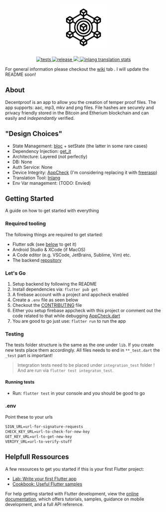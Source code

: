 <p align="center">
     <img src="https://raw.githubusercontent.com/flajt/decentproof-app/master/assets/icon/icon.png" height=150 alt="Decentproof Logo" />
</p>
<p align="center">
     <a href="https://api.codemagic.io/apps/6392139eb2014893a05ed729/654bb4200d6fe202fa7ddce6/status_badge.svg" ><img alt="tests" src="https://api.codemagic.io/apps/6392139eb2014893a05ed729/654bb4200d6fe202fa7ddce6/status_badge.svg"/> 
     </a>
     <a href="https://api.codemagic.io/apps/6392139eb2014893a05ed729/6392139eb2014893a05ed728/status_badge.svg"><img alt="release" src="https://api.codemagic.io/apps/6392139eb2014893a05ed729/6392139eb2014893a05ed728/status_badge.svg"/> 
     </a>
     <a href="https://www.contributor-covenant.org/"> <img src="https://img.shields.io/badge/Contributor%20Covenant-2.1-4baaaa.svg"/>
     </a>
     <a href="https://inlang.com/editor/github.com/Flajt/decentproof-app"><img alt="inlang translation stats" src="https://inlang.com/badge?url=github.com/Flajt/decentproof-app"/></a>
     
</p>

For general information please checkout the [wiki](https://github.com/Flajt/decentproof-app/wiki) tab . I will update the README soon!

## About

Decentproof is an app to allow you the creation of temper proof files. The app supports: aac, mp3, mkv and png files. 
File hashes are securely and privacy friendly stored in the Bitcoin and Etherium blockchain and can easily and *independantly* verified. 

## "Design Choices"
- State Management: [bloc](https://bloclibrary.dev/#/) + setState (the latter in some rare cases)
- Dependency Injection: [get_it](https://pub.dev/packages/get_it)
- Architecture: Layered (not perfectly)
- DB: None
- Auth Service: None
- Device Integrity: [AppCheck](https://firebase.google.com/docs/app-check?hl=en) (I'm considering replacing it with [freerasp](https://www.talsec.app/freerasp-in-app-protection-security-talsec))
- Translation Tool: [Inlang](https://inlang.com)
- Env Var management: (TODO: Envied)

## Getting Started
A guide on how to get started with everything
### Required tooling
The following things are required to get started:
- Flutter sdk (see [below](#helpfull-ressources) to get it)
- Android Studio & XCode (if MacOS)
- A Code editor (e.g. VSCode, JetBrains, Sublime, Vim) etc.
- The backend [repository](https://github.com/Flajt/decentproof-backend)

### Let's Go
1. Setup backend by following the README
2. Install dependencies via: `flutter pub get`
3. A firebase account with a project and appcheck enabled
4. Create a `.env` file as seen below
5. Checkout the [CONTRIBUTING](/CONTRIBUTING.md) file
6. Either you setup firebase appcheck with this project or comment out the code related to that while debugging [AppCheck.dart](/lib/shared/Integrety/AppCheck.dart)
7. You are good to go just use: `flutter run` to run the app

### Testing

The tests folder structure is the same as the one under `lib`. If you create new tests place them accordingly.
All files needs to end in `**_test.dart` the `_test` part is important!

>Integration tests need to be placed under `integration_test` folder ! And are run via `flutter test integraton_test`.

#### Running tests
- Run: `flutter test` in your console and you should be good to go


### .env
Point these to your urls
```env
SIGN_URL=url-for-signature-requests
CHECK_KEY_URL=url-to-check-for-new-key
GET_KEY_URL=url-to-get-new-key
VERIFY_URL=url-to-verify-stuff
```

## Helpfull Ressources
A few resources to get you started if this is your first Flutter project:

- [Lab: Write your first Flutter app](https://docs.flutter.dev/get-started/codelab)
- [Cookbook: Useful Flutter samples](https://docs.flutter.dev/cookbook)

For help getting started with Flutter development, view the
[online documentation](https://docs.flutter.dev/), which offers tutorials,
samples, guidance on mobile development, and a full API reference.
